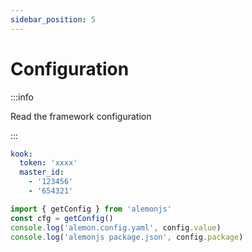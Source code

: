 ```yaml
---
sidebar_position: 5
---
```


# Configuration

:::info

Read the framework configuration

:::

```yaml title="lemon.config.yaml"
kook:
  token: 'xxxx'
  master_id:
    - '123456'
    - '654321'
```

```ts title="src/index.ts"
import { getConfig } from 'alemonjs'
const cfg = getConfig()
console.log('alemon.config.yaml', config.value)
console.log('alemonjs package.json', config.package)
```

